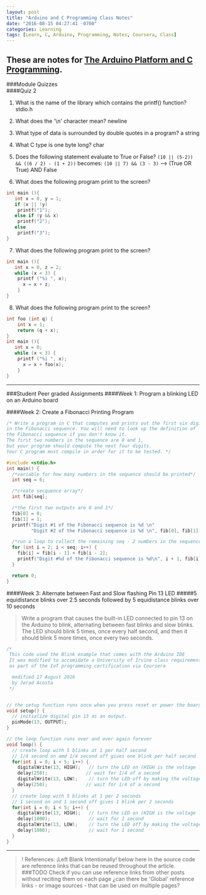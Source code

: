 ```yaml
---
layout: post
title: "Arduino and C Programming Class Notes"
date: "2016-08-15 04:27:41 -0700"
categories: Learning
tags: [Learn, C, Arduino, Programming, Notes, Coursera, Class]
---
```


These are notes for [The Arduino Platform and C Programming][This Class].  
----
###Module Quizzes  
####Quiz 2   
1. What is the name of the library which contains the printf() function?
stdio.h  

2. What does the '\n' character mean?
newline  

3. What type of data is surrounded by double quotes in a program?
a string  

4. What C type is one byte long?
char  

5. Does the following statement evaluate to True or False?
`(10 || (5-2)) && ((6 / 2) - (1 + 2))`
becomes: `(10 || 7) && (3 - 3)` --> (True OR True) AND False  

6. What does the following program print to the screen?  
```c
int main (){
   int x = 0, y = 1;
   if (x || !y)
  	printf("1");
   else if (y && x)
  	printf("2");
   else
  	printf("3");
}
```

7. What does the following program print to the screen?  
```c
int main (){
   int x = 0, z = 2;
   while (x < 3) {
  	printf ("%i ", x);
      x = x + z;
    }
}
```
8. What does the following program print to the screen?  
```c
int foo (int q) {
    int x = 1;
    return (q + x);
}
int main (){
   int x = 0;
   while (x < 3) {
  	printf ("%i ", x);
      x = x + foo(x);
    }
}
```

------
###Student Peer graded Assignments
####Week 1: Program a blinking LED on an Arduino board


####Week 2: Create a Fibonacci Printing Program

```c
/* Write a program in C that computes and prints out the first six digits
in the Fibonacci sequence. You will need to look up the definition of
the Fibonacci sequence if you don't know it.
The first two numbers in the sequence are 0 and 1,
but your program should compute the next four digits.
Your C program must compile in order for it to be tested. */

#include <stdio.h>
int main() {
  /*variable for how many numbers in the sequence should be printed*/
  int seq = 6;

  /*create secquence array*/
  int fib[seq];

  /*the first two outputs are 0 and 1*/
  fib[0] = 0;
  fib[1] = 1;
  printf("Digit #1 of the Fibonacci sequence is %d \n"
         "Digit #2 of the Fibonacci sequence is %d \n", fib[0], fib[1]);

  /*run a loop to collect the remaining seq - 2 numbers in the sequence*/
  for (int i = 2; i < seq; i++) {
    fib[i] = fib[i - 1] + fib[i - 2];
    printf("Digit #%d of the Fibonacci sequence is %d\n", i + 1, fib[i]);
  }

  return 0;
}
```


####Week 3: Alternate between Fast and Slow flashing Pin 13 LED
#####5 equidistance blinks over 2.5 seconds followed by 5 equidistance blinks over 10 seconds
> Write a program that causes the built-in LED connected to pin 13 on the Arduino to blink, alternating between fast blinks and slow blinks. The LED should blink 5 times, once every half second, and then it should blink 5 more times, once every two seconds.

```c
/*
 This code used the Blink example that comes with the Arduino IDE
 It was modified to accomidate a University of Irvine class requirement
 as part of the IoT programming certification via Coursera

  modified 17 August 2016
  by Jerad Acosta
 */


// the setup function runs once when you press reset or power the board
void setup() {
  // initialize digital pin 13 as an output.
  pinMode(13, OUTPUT);
}

// the loop function runs over and over again forever
void loop() {
  // create loop with 5 blinks at 1 per half second
  // 1/4 second on amd 1/4 second off gives one blink per half second
  for(int i = 0; i < 5; i++) {
    digitalWrite(13, HIGH);   // turn the LED on (HIGH is the voltage level)
    delay(250);              // wait for 1/4 of a second
    digitalWrite(13, LOW);    // turn the LED off by making the voltage LOW
    delay(250);              // wait for 1/4 of a second
  }
  // create loop with 5 blinks at 1 per 2 seconds
  // 1 second on and 1 second off gives 1 blink per 2 seconds
  for(int i = 0; i < 5; i++) {
    digitalWrite(13, HIGH);   // turn the LED on (HIGH is the voltage level)
    delay(1000);              // wait for 1 second
    digitalWrite(13, LOW);    // turn the LED off by making the voltage LOW
    delay(1000);              // wait for 1 second
  }
}
```

---  

>! References:
> ¡Left Blank Intentionally!
> below here in the source code are reference links that can be reused throughout the article.
> ###TODO Check if you can use reference links from other posts without reciting them on each page
> ¿can there be 'Global' reference links - or image sources - that can be used on multiple pages?

[This Class]: <https://www.coursera.org/learn/arduino-platform> "The Arduino Platform and C Programming"  

[This Specialization]: <https://www.coursera.org/specializations/iot> "Create You Own Internet of Things (IoT) Device"

[UCI]: <https://uci.edu> "University California Irvine"

[Coursera]: <https://Coursera.org> "Online Classes From Top Universities"
